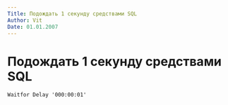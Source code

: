 ```yaml
---
Title: Подождать 1 секунду средствами SQL
Author: Vit
Date: 01.01.2007
---
```



Подождать 1 секунду средствами SQL
==================================

    Waitfor Delay '000:00:01'
